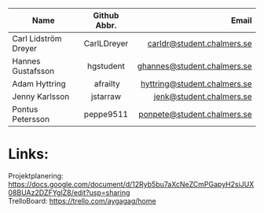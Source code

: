 | Name              | Github Abbr.  | Email                    |
| -------------     |:-------------:| -----:                   |
| Carl Lidström Dreyer     | CarlLDreyer   | carldr@student.chalmers.se  |
| Hannes Gustafsson | hgstudent     | ghannes@student.chalmers.se | 
| Adam Hyttring     | afrailty      | hyttring@student.chalmers.se |
| Jenny Karlsson    | jstarraw      | jenk@student.chalmers.se |
| Pontus Petersson    | peppe9511       |ponpete@student.chalmers.se  |

# Links: 
Projektplanering: https://docs.google.com/document/d/12Ryb5bu7aXcNeZCmPGapyH2siJUX08BUAz2DZFYgIZ8/edit?usp=sharing <br />
TrelloBoard: https://trello.com/aygagag/home
